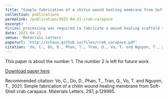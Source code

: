 ```yaml
---
title: "Simple fabrication of a chitin wound healing membrane from Soft-Shell crab carapace"
collection: publications
permalink: /publication/2021-04-21-crab-carapace
excerpt: '
Minimal processing was required to fabricate a wound healing scaffold from soft-shell crab carapace, which has small prickles that improves cell adhesion and guide cell migration. Application of this wound-healing scaffold accelerated epidermis-dermis reattachment and improved wound topography.'
date: 2021-04-21
venue: 'Materials Letters'
paperurl: 'http://vchauu.github.io/files/crab_carapace.pdf'
citation: 'Vo, C., Do, D., Phan, T., Tran, Q., Vo, T. and Nguyen, T., 2021. Simple fabrication of a chitin wound healing membrane from Soft-Shell crab carapace. Materials Letters, 297, p.129995'
---
```

This paper is about the number 1. The number 2 is left for future work.

[Download paper here](http://vchauu.github.io/files/crab_carapace.pdf)

Recommended citation: Vo, C., Do, D., Phan, T., Tran, Q., Vo, T. and Nguyen, T., 2021. Simple fabrication of a chitin wound healing membrane from Soft-Shell crab carapace. Materials Letters, 297, p.129995.
